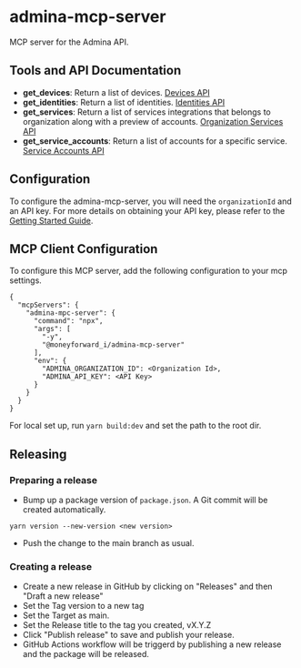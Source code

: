 # admina-mcp-server
MCP server for the Admina API.

## Tools and API Documentation

- **get_devices**: Return a list of devices. [Devices API](https://docs.itmc.i.moneyforward.com/reference/publicgetdevices)
- **get_identities**: Return a list of identities. [Identities API](https://docs.itmc.i.moneyforward.com/reference/publicgetidentities)
- **get_services**: Return a list of services integrations that belongs to organization along with a preview of accounts. [Organization Services API](https://docs.itmc.i.moneyforward.com/reference/publicgetorganizationservices)
- **get_service_accounts**: Return a list of accounts for a specific service. [Service Accounts API](https://docs.itmc.i.moneyforward.com/reference/publicgetserviceaccounts)

## Configuration

To configure the admina-mcp-server, you will need the `organizationId` and an API key. For more details on obtaining your API key, please refer to the [Getting Started Guide](https://docs.itmc.i.moneyforward.com/reference/getting-started-1#step-1-obtain-your-api-key).

## MCP Client Configuration
To configure this MCP server, add the following configuration to your mcp settings. 
```
{
  "mcpServers": {
    "admina-mpc-server": {
      "command": "npx",
      "args": [
        "-y",
        "@moneyforward_i/admina-mcp-server"
      ],
      "env": {
        "ADMINA_ORGANIZATION_ID": <Organization Id>,
        "ADMINA_API_KEY": <API Key>
      }
    }
  }
}
```

For local set up, run `yarn build:dev` and set the path to the root dir.

## Releasing
### Preparing a release

- Bump up a package version of `package.json`. A Git commit will be created automatically.

```
yarn version --new-version <new version>
```

- Push the change to the main branch as usual.

### Creating a release

- Create a new release in GitHub by clicking on "Releases" and then "Draft a new release"
- Set the Tag version to a new tag
- Set the Target as main.
- Set the Release title to the tag you created, vX.Y.Z
- Click "Publish release" to save and publish your release.
- GitHub Actions workflow will be triggerd by publishing a new release and the package will be released.